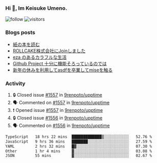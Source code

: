 ### Hi 👋, Im Keisuke Umeno.

<!--
**9renpoto/9renpoto** is a ✨ _special_ ✨ repository because its `README.md` (this file) appears on your GitHub profile.

Here are some ideas to get you started:

- 🔭 I’m currently working on ...
- 🌱 I’m currently learning ...
- 👯 I’m looking to collaborate on ...
- 🤔 I’m looking for help with ...
- 💬 Ask me about ...
- 📫 How to reach me: ...
- 😄 Pronouns: ...
- ⚡ Fun fact: ...
-->

![follow](https://img.shields.io/github/followers/9renpoto?label=Follow&style=social)
![visitors](https://komarev.com/ghpvc/?username=9renpoto&label=Profile%20views&color=0e75b6&style=flat)

### Blogs posts

<!-- BLOG-POST-LIST:START -->
- [紙の本を読む](https://9renpoto.win/entry/2024/02/25/reading-papar-book)
- [ROLLCAKE株式会社にJoinしました](https://9renpoto.win/entry/2024/02/11/join)
- [eza のあるカラフルな生活](https://9renpoto.win/entry/2024/02/01/eza)
- [Github Project 十分に機能そろっているのでは](https://9renpoto.win/entry/2024/01/14/gh-projects)
- [新年の休みを利用してasdfを卒業してmiseを触る](https://9renpoto.win/entry/2024/01/07/mise)
<!-- BLOG-POST-LIST:END -->

### Activity

<!--START_SECTION:activity-->
1. 🔒 Closed issue [#1557](https://github.com/9renpoto/upptime/issues/1557) in [9renpoto/upptime](https://github.com/9renpoto/upptime)
2. 🗣 Commented on [#1557](https://github.com/9renpoto/upptime/issues/1557#issuecomment-1983058865) in [9renpoto/upptime](https://github.com/9renpoto/upptime)
3. ❗ Opened issue [#1557](https://github.com/9renpoto/upptime/issues/1557) in [9renpoto/upptime](https://github.com/9renpoto/upptime)
4. 🔒 Closed issue [#1556](https://github.com/9renpoto/upptime/issues/1556) in [9renpoto/upptime](https://github.com/9renpoto/upptime)
5. 🗣 Commented on [#1556](https://github.com/9renpoto/upptime/issues/1556#issuecomment-1982957962) in [9renpoto/upptime](https://github.com/9renpoto/upptime)
<!--END_SECTION:activity-->

<!--START_SECTION:waka-->

```txt
TypeScript   18 hrs 22 mins  █████████████▒░░░░░░░░░░░   52.76 %
JavaScript   9 hrs 36 mins   ███████░░░░░░░░░░░░░░░░░░   27.59 %
YAML         2 hrs 32 mins   █▓░░░░░░░░░░░░░░░░░░░░░░░   07.30 %
Other        1 hr 4 mins     ▓░░░░░░░░░░░░░░░░░░░░░░░░   03.08 %
JSON         55 mins         ▓░░░░░░░░░░░░░░░░░░░░░░░░   02.67 %
```

<!--END_SECTION:waka-->
